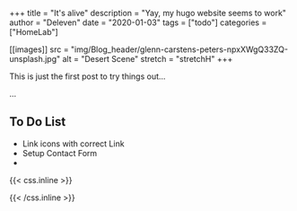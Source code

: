 +++
title = "It's alive"
description = "Yay, my hugo website seems to work"
author = "Deleven"
date = "2020-01-03"
tags = ["todo"]
categories = ["HomeLab"]

[[images]]
  src = "img/Blog_header/glenn-carstens-peters-npxXWgQ33ZQ-unsplash.jpg"
  alt = "Desert Scene"
  stretch = "stretchH"
+++

This is just the first post to try things out...
<!--more-->
...  

## To Do List

- Link icons with correct Link
- Setup Contact Form
- 


<!-- ################################### -->
<!-- ########## CSS-Styling ############ -->
<!-- ################################### -->

{{< css.inline >}}
<style>
.emojify {
	font-family: Apple Color Emoji,Segoe UI Emoji,NotoColorEmoji,Segoe UI Symbol,Android Emoji,EmojiSymbols;
	font-size: 2rem;
	vertical-align: middle;
}
@media screen and (max-width:650px) {
    .nowrap {
	display: block;
	margin: 25px 0;
}
}
</style>
{{< /css.inline >}}
